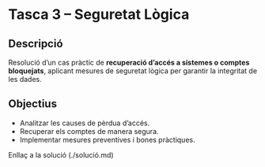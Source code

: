 #  Tasca 3 – Seguretat Lògica

##  Descripció

Resolució d’un cas pràctic de **recuperació d’accés a sistemes o comptes bloquejats**, aplicant mesures de seguretat lògica per garantir la integritat de les dades.

##  Objectius

* Analitzar les causes de pèrdua d’accés.
* Recuperar els comptes de manera segura.
* Implementar mesures preventives i bones pràctiques.

 Enllaç a la solució 
(./solució.md)



